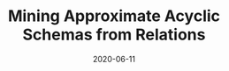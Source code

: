 ---
title: "Mining Approximate Acyclic Schemas from Relations"
collection: publications
permalink: /publication/2020-06-11-maimon
excerpt: 
date: 2020-06-11
venue: 'ACM SIGMOD International Conference on Management of Data'
paperurl: 'https://dl.acm.org/doi/pdf/10.1145/3318464.3380573'
citation: 
---